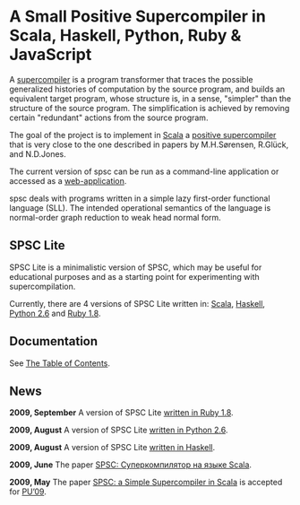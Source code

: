 # A Small Positive Supercompiler in Scala, Haskell, Python, Ruby & JavaScript

A [supercompiler](http://sites.google.com/site/keldyshscp/Home/supercompilerconcept)
is a program transformer that traces the possible generalized histories
of computation by the source program, and builds an equivalent target
program, whose structure is, in a sense, "simpler" than the structure of
the source program. The simplification is achieved by removing certain
"redundant" actions from the source program.

The goal of the project is to implement in
[Scala](http://www.scala-lang.org) a
[positive supercompiler](http://sites.google.com/site/keldyshscp/Home/positive-supercompilers)
that is very close to the one described in papers by M.H.Sørensen,
R.Glück, and N.D.Jones.

The current version of spsc can be run as a command-line application or
accessed as a [web-application](http://spsc.appspot.com/).

spsc deals with programs written in a simple lazy first-order functional
language (SLL). The intended operational semantics of the language is
normal-order graph reduction to weak head normal form.

## SPSC Lite

SPSC Lite is a minimalistic version of SPSC, which may be useful for
educational purposes and as a starting point for experimenting with
supercompilation.

Currently, there are 4 versions of SPSC Lite written in:
[Scala](spsc-lite-scala/README.md),
[Haskell](spsc-lite-haskell/README.md),
[Python 2.6](spsc-lite-python/README.md) and
[Ruby 1.8](spsc-lite-ruby/README.md).

## Documentation

See [The Table of Contents](docs/README.md).

## News

**2009, September** A version of SPSC Lite
[written in Ruby 1.8](spsc-lite-ruby/README.md).

**2009, August** A version of SPSC Lite
[written in Python 2.6](spsc-lite-python/README.md).

**2009, August** A version of SPSC Lite
[written in Haskell](spsc-lite-haskell/README.md).

**2009, June** The paper
[SPSC: Суперкомпилятор на языке Scala](https://storage.googleapis.com/google-code-archive-downloads/v2/code.google.com/spsc/Klyuchnikov,Romanenko-2009--SPSC-.Superkompilyator.na.yazyke.Scala.pdf).

**2009, May** The paper
[SPSC: a Simple Supercompiler in Scala](https://storage.googleapis.com/google-code-archive-downloads/v2/code.google.com/spsc/Klyuchnikov__Romanenko__SPSC_a_Simple_Supercompiler_in_Scala.pdf)
is accepted for
[PU’09](http://psi.nsc.ru/psi09/p_understanding/index).
